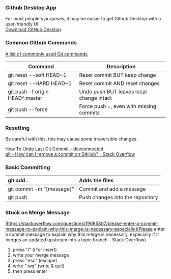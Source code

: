 ### Github Desktop App

For most people's purposes, it may be easier to get Github Desktop with a user-friendly UI.  
[Download GitHub Desktop](https://desktop.github.com/download/) 

### Common Github Commands

[A list of commonly used Git commands](https://github.com/joshnh/Git-Commands) 

| Command | Description |
| ----- | ----- |
| git reset \--soft HEAD\~1 | Reset commit BUT keep change |
| git reset \--HARD HEAD\~1 | Reset commit AND reset changes |
| git push \-f origin HEAD^:master | Undo push BUT leaves local change intact  |
| git push \--force | Force push \=, even with missing commits |

### Resetting

Be careful with this, this may cause some irreversible changes.

[How To Undo Last Git Commit – devconnected](https://devconnected.com/how-to-undo-last-git-commit/#Mixed_reset_Git_commit)   
[git \- How can I remove a commit on GitHub? \- Stack Overflow](https://stackoverflow.com/questions/448919/how-can-i-remove-a-commit-on-github) 

### Basic Committing

| git add . | Adds the files |
| :---- | :---- |
| git commit \-m "\[message\]" | Commit and add a message |
| git push | Push changes into the repository |

### Stuck on Merge Message

[https://stackoverflow.com/questions/19085807/please-enter-a-commit-message-to-explain-why-this-merge-is-necessary-especially](Please enter a commit message to explain why this merge is necessary, especially if it merges an updated upstream into a topic branch - Stack Overflow) 

1. press "i" (i for insert)  
2. write your merge message  
3. press "esc" (escape)  
4. write ":wq" (write & quit)  
5. then press enter

